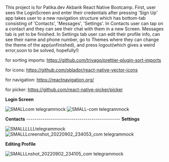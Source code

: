 <!--
[![Open in Visual Studio Code](https://classroom.github.com/assets/open-in-vscode-c66648af7eb3fe8bc4f294546bfd86ef473780cde1dea487d3c4ff354943c9ae.svg)](https://classroom.github.com/online_ide?assignment_repo_id=8293202&assignment_repo_type=AssignmentRepo)
-->
This project is for Patika.dev Akbank React Native Bootcamp. First, user sees the LoginScreen and enter their credentials after pressing 'Sign Up' app takes user to a new navigation structure which has bottom-tab consisting of 'Contacts', 'Messages', 'Settings'. In Contacts user can tap on a contact and they can see their chat with them in a new Screen. Messages tab is yet to be finished. In Settings tab user can edit their profile info, can see their name and phone number, go to Themes where they can change the theme of the app(unfinished), and press logout(which gives a weird error,soon to be solved, hopefully!)


for sorting imports: https://github.com/trivago/prettier-plugin-sort-imports

for icons: https://github.com/oblador/react-native-vector-icons

for navigation: https://reactnavigation.org/

for picker: https://github.com/react-native-picker/picker

**Login Screen**

![SMALLcom telegrammock](https://user-images.githubusercontent.com/48841840/188235434-761d968c-fa5d-4874-9181-c6801de025dc.jpg)  ![SMALL-com telegrammock](https://user-images.githubusercontent.com/48841840/188235581-63b850a0-4fca-4f59-b9f4-7a449a379a60.jpg)  

**Contacts** ---------------------------------------------- **Settings**

![SMALLLLLLtelegrammock](https://user-images.githubusercontent.com/48841840/188235856-5ca85054-74e6-431b-8e0f-2b1ca35fcc25.jpg) ![SMALLLcreenshot_20220902_234053_com telegrammock](https://user-images.githubusercontent.com/48841840/188236055-6c4881a7-c1ea-4def-b48f-bd55b4186118.jpg)

**Editing Profile**

![SMALLLnshot_20220902_234105_com telegrammock](https://user-images.githubusercontent.com/48841840/188236188-5af0a4f9-ce3e-4fd5-b223-0a0056e324d5.jpg)
